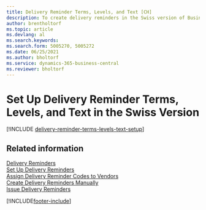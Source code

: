 ```yaml
---
title: Delivery Reminder Terms, Levels, and Text [CH]
description: To create delivery reminders in the Swiss version of Business Central, you must set up delivery reminder terms, levels, and text messages.
author: brentholtorf
ms.topic: article
ms.devlang: al
ms.search.keywords:
ms.search.form: 5005270, 5005272
ms.date: 06/25/2021
ms.author: bholtorf
ms.service: dynamics-365-business-central
ms.reviewer: bholtorf
---
```

# Set Up Delivery Reminder Terms, Levels, and Text in the Swiss Version

[!INCLUDE [delivery-reminder-terms-levels-text-setup](../includes/ATCHDE/delivery-reminder-terms-levels-text-setup.md)]

## Related information

[Delivery Reminders](delivery-reminders.md)  
[Set Up Delivery Reminders](how-to-set-up-delivery-reminders.md)  
[Assign Delivery Reminder Codes to Vendors](how-to-assign-delivery-reminder-codes-to-vendors.md)  
[Create Delivery Reminders Manually](how-to-create-delivery-reminders-manually.md)  
[Issue Delivery Reminders](how-to-issue-delivery-reminders.md)  


[!INCLUDE[footer-include](../../includes/footer-banner.md)]
